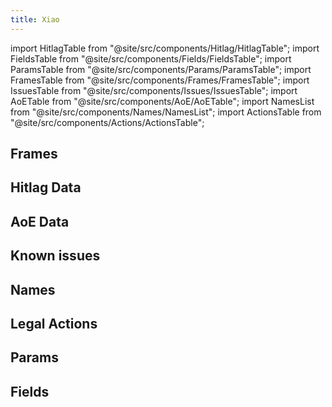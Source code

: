 ```yaml
---
title: Xiao
---
```


import HitlagTable from "@site/src/components/Hitlag/HitlagTable";
import FieldsTable from "@site/src/components/Fields/FieldsTable";
import ParamsTable from "@site/src/components/Params/ParamsTable";
import FramesTable from "@site/src/components/Frames/FramesTable";
import IssuesTable from "@site/src/components/Issues/IssuesTable";
import AoETable from "@site/src/components/AoE/AoETable";
import NamesList from "@site/src/components/Names/NamesList";
import ActionsTable from "@site/src/components/Actions/ActionsTable";

## Frames

<FramesTable item_key="xiao" />

## Hitlag Data

<HitlagTable item_key="xiao" />

## AoE Data

<AoETable item_key="xiao" />

## Known issues

<IssuesTable item_key="xiao" />

## Names

<NamesList item_key="xiao" />

## Legal Actions

<ActionsTable item_key="xiao" />

## Params

<ParamsTable item_key="xiao" />

## Fields

<FieldsTable item_key="xiao" />
